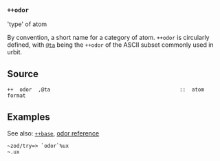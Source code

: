 ### `++odor`

'type' of atom

By convention, a short name for a category of atom. `++odor` is
circularly defined, with [`@ta`]() being the `++odor` of the ASCII subset
commonly used in urbit.

Source
------

    ++  odor  ,@ta                                          ::  atom format

Examples
--------

See also: [`++base`](), [odor reference]()

    ~zod/try=> `odor`%ux
    ~.ux


